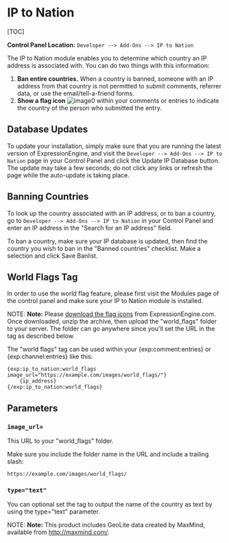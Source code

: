 <!--
    This source file is part of the open source project
    ExpressionEngine User Guide (https://github.com/ExpressionEngine/ExpressionEngine-User-Guide)

    @link      https://expressionengine.com/
    @copyright Copyright (c) 2003-2019, EllisLab Corp. (https://ellislab.com)
    @license   https://expressionengine.com/license Licensed under Apache License, Version 2.0
-->

# IP to Nation

[TOC]

**Control Panel Location:** `Developer --> Add-Ons --> IP to Nation`

The IP to Nation module enables you to determine which country an IP address is associated with. You can do two things with this information:

1.  **Ban entire countries.** When a country is banned, someone with an IP address from that country is not permitted to submit comments, referrer data, or use the email/tell-a-friend forms.
2.  **Show a flag icon** ![image0](_images/flag-us.gif) within your comments or entries to indicate the country of the person who submitted the entry.

## Database Updates

To update your installation, simply make sure that you are running the latest version of ExpressionEngine, and visit the `Developer --> Add-Ons --> IP to Nation` page in your Control Panel and click the Update IP Database button. The update may take a few seconds; do not click any links or refresh the page while the auto-update is taking place.

## Banning Countries

To look up the country associated with an IP address, or to ban a country, go to `Developer --> Add-Ons --> IP to Nation` in your Control Panel and enter an IP address in the "Search for an IP address" field.

To ban a country, make sure your IP database is updated, then find the country you wish to ban in the "Banned countries" checklist. Make a selection and click Save Banlist.

## World Flags Tag

In order to use the world flag feature, please first visit the Modules page of the control panel and make sure your IP to Nation module is installed.

NOTE: **Note:** Please [download the flag icons](https://ellislab.com/asset/file/world_flags.zip) from ExpressionEngine.com. Once downloaded, unzip the archive, then upload the "world_flags" folder to your server. The folder can go anywhere since you'll set the URL in the tag as described below.

The "world flags" tag can be used within your {exp:comment:entries} or {exp:channel:entries} like this:

    {exp:ip_to_nation:world_flags image_url="https://example.com/images/world_flags/"}
        {ip_address}
    {/exp:ip_to_nation:world_flags}

## Parameters

### `image_url=`

This URL to your "world_flags" folder.

Make sure you include the folder name in the URL and include a trailing slash:

    https://example.com/images/world_flags/

### `type="text"`

You can optional set the tag to output the name of the country as text by using the type="text" parameter.

NOTE: **Note:** This product includes GeoLite data created by MaxMind, available from <http://maxmind.com/>.
